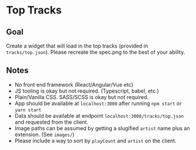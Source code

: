# Top Tracks

## Goal
Create a widget that will load in the top tracks (provided in `tracks/top.json`).
Please recreate the spec.png to the best of your ability.

## Notes
* No front end framework (React/Angular/Vue etc)
* JS tooling is okay but not required. (Typescript, babel, etc.)
* Plain/Vanilla CSS. SASS/SCSS is okay but not required.
* App should be available at `localhost:3000` after running `npm start` or `yarn start`
* Data should be available at endpoint `localhost:3000/tracks/top.json` and requested from the client.
* Image paths can be assumed by getting a slugified `artist` name plus an extension. (See `images/`)
* Please include a way to sort by `playCount` and `artist` on the client.